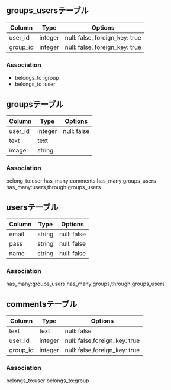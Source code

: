 ## groups_usersテーブル

|Column|Type|Options|
|------|----|-------|
|user_id|integer|null: false, foreign_key: true|
|group_id|integer|null: false, foreign_key: true|

### Association
- belongs_to :group
- belongs_to :user

## groupsテーブル

|Column|Type|Options|
|------|----|-------|
|user_id|integer|null: false|
|text |text|
|image|string|

### Association
belong_to:user
has_many:comments
has_many:groups_users
has_many:users,through:groups_users


## usersテーブル

|Column|Type|Options|
|------|----|-------|
|email|string|null: false|
|pass|string|null: false|
|name|string|null: false|

### Association
has_many:groups_users
has_many:groups,through:groups_users


## commentsテーブル
|Column|Type|Options|
|------|----|-------|
|text|text|null: false|
|user_id|integer|null: false,foreign_key: true|
|group_id|integer|null: false,foreign_key: true|

### Association
belongs_to:user
belongs_to:group